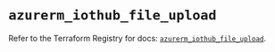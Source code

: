 # `azurerm_iothub_file_upload`

Refer to the Terraform Registry for docs: [`azurerm_iothub_file_upload`](https://registry.terraform.io/providers/hashicorp/azurerm/4.46.0/docs/resources/iothub_file_upload).
